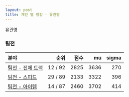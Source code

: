 ```yaml
---
layout: post
title: 개인 별 랭킹 - 유관영
---
```


유관영


### 팀전

| 분야 | 순위 | 점수 | mu | sigma |
|:---|---:|---:|---:|---:|
| [팀전 - 전체 트랙](../team-full) | 12 / 92 | 2825 | 3636 | 270 |
| [팀전 - 스피드](../team-speed) | 29 / 89 | 2133 | 3322 | 396 |
| [팀전 - 아이템](../team-item) | 14 / 87 | 2460 | 3702 | 414 |
